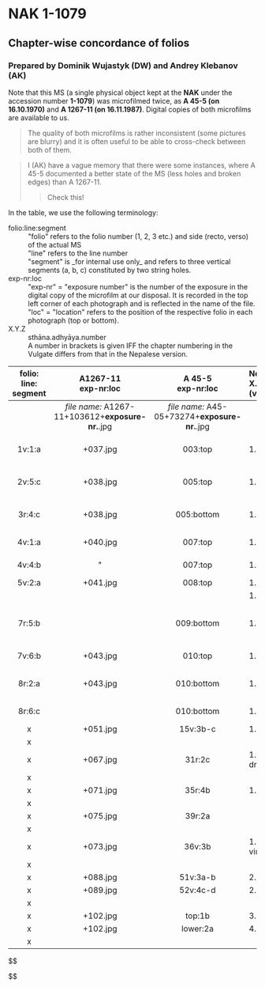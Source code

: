 
# NAK 1-1079

<h2>
  Chapter-wise concordance of folios
</h2> 
<h3> 
  Prepared by Dominik Wujastyk (DW) and Andrey Klebanov (AK) 
</h3>

Note that this MS (a single physical object kept at the __NAK__ under the accession number __1-1079__) was microfilmed twice, as **A 45-5 (on 16.10.1970)** and **A 1267-11 (on 16.11.1987)**. Digital copies of both microfilms are available to us.

> The quality of both microfilms is rather inconsistent (some pictures are blurry) and it is often useful to be able to cross-check between both of them.

> I (AK) have a vague memory that there were some instances, where A 45-5 documented a better state of the MS (less holes and broken edges) than A 1267-11.
>
> > Check this! 



In the table, we use the following terminology:

<dl>
  <dt>folio:line:segment</dt>
  <dd>"folio" refers to the folio number (1, 2, 3 etc.) and side (recto, verso) of the actual MS </dd>
  <dd> "line" refers to the line number </dd>
  <dd> "segment" is _for internal use only_ and refers to three vertical segments (a, b, c) constituted by two string holes. 
  <dt>exp-nr:loc</dt>
  <dd>"exp-nr" = "exposure number" is the number of the exposure in the digital copy of the microfilm at our disposal. It is recorded in the top left corner of each photograph and is reflected in the name of the file.</dd>
  <dd>"loc" = "location" refers to the position of the respective folio in each photograph (top or bottom).</dd>
  <dt>X.Y.Z</dt>
  <dd>sthāna.adhyāya.number</dd> 
  <dd>A number in brackets is given IFF the chapter numbering in the Vulgate differs from that in the Nepalese version.</dd>
</dl>


| folio:<br />line:<br />segment | A1267-11<br />exp-nr:loc | A 45-5<br />exp-nr:loc | Nepalese SS<br/> X.Y.Z<br/>(vulgate X.Y.Z) | text |
| :---:| :---------------------: | :--------: | :------------------------- | ---- |
|   | _file name:_ A1267-11+103612+**exposure-nr.**.jpg | *file name:* A45-05+73274+**exposure-nr.**.jpg |  | |
| 1v:1:a | +037.jpg |    003:top    | 1.1.1 | athāto vedotpattim ādhyāyaṃ vyākhyāsyāmaḥ // |
| 2v:5:c |                +038.jpg |   005:top   | 1.2.1      | athātaḥ śuśyopanayanīyam adhyāyaṃ vyā // |
| 3r:4:c |                +038.jpg |   005:bottom   | 1.3.1                       | athato 'dhyāyanasampradānīyaṃ vyā // |
| 4v:1:a |               +040.jpg | 007:top | 1.4.1     | athātaḥ pravacīnīyam [!] adhyāyaṃ vyākhyā // |
|  4v:4:b  |                     " |   007:top     | 1.5.1    | athāto gropaharaṇīyam adhyāyaṃ vyā // |
| 5v:2:a |               +041.jpg |                    008:top                     | 1.6.1          | athāto[!] ṛtucaryāṃ vyā // |
| | | | 1.7.1 | |
| 7r:5:b | | 009:bottom | 1.8.1 | athātaḥ śastravicāraṇīyam adhyāyaṃ vyākhyāsyām [!] / |
| 7v:6:b | +043.jpg | 010:top               | 1.9.1 | athāto yogyāsūtrīyam adhyāyaṃ vyā // |
| 8r:2:a | +043.jpg | 010:bottom | 1.10.1 | athāto viśikhyānupraveśīṇīyaṃ [!} vyākhyā // |
| 8r:6:c |  | 010:bottom | 1.11.1 | athātaḥ kṣārapākavidhim adhyā¥aṃ vyākhyā // |
| x | +051.jpg | 15v:3b-c                 | 1.18 vraṇalepana | |
| x |            |                            |       ||
| x | +067.jpg |   31r:2c                   | 1.38 dravyasaṅgrahaṇī      |      |
| x |                         |            |                            |      |
| x |                +071.jpg |   35r:4b   | 1.42 rasaviśeṣa            |      |
| x |                         |            |                            |      |
| x |                +075.jpg |   39r:2a   |                            |      |
| x |                         |            |                            |      |
| x |                +073.jpg |   36v:3b   | 1.44 virecanadravyavikalpa |      |
| x |                         |            |                            |      |
| x |                +088.jpg |  51v:3a-b  | 2.01 vātavyādhi             |      |
| x |                +089.jpg |  52v:4c-d  | 2.03 [arśāṃsi]              |      |
| x |                         |            |                            |      |
| x |                +102.jpg |   top:1b   | 3.02 śukraśonita            |      |
| x |                +102.jpg |  lower:2a  | 4.11.09 tindukapittha       |      |
| x |                         |            |                            |      |

$$

$$

